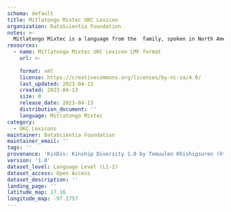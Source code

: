 ```yaml
---
schema: default
title: Mitlatongo Mixtec UKC Lexicon
organization: DataScientia Foundation
notes: >-
  Mitlatongo Mixtec is a language from the  family, spoken in North America. The UKC Lexicon of Mitlatongo Mixtec is represented as a lexico-semantic network. It consists of words, word senses, synsets, as well as sense-level and synset-level relationships.
resources:
  - name: Mitlatongo Mixtec UKC Lexicon LMF format
    url: >-
      
    format: xml
    license: https://creativecommons.org/licenses/by-nc-sa/4.0/
    last_updated: 2023-04-13
    created: 2023-04-13
    size: 0
    release_date: 2023-04-13
    distribution_document: ''
    language: Mitlatongo Mixtec
category:
  - UKC Lexicons
maintainer: DataScientia Foundation
maintainer_email: ''
tags: ''
provenance: 'KinDiv: Kinship Diversity 1.0 by Temuulen Khishigsuren (http://ukc.disi.unitn.it/index.php/kinship/); Princeton WordNet 2.1 by Princeton University (https://wordnet.princeton.edu)'
version: '1.0'
dataset_level: Language Level (L1-2)
dataset_access: Open Access
dataset_description: ''
landing_page: ''
latitude_map: 17.16
longitude_map: -97.1757
---
```


